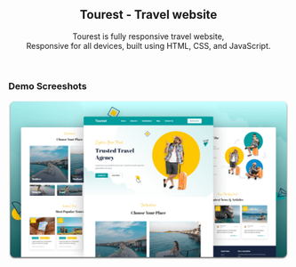 <div align="center">
  


  <br />
  <br />

  <h2 align="center">Tourest - Travel website</h2>

  Tourest is fully responsive travel website, <br />Responsive for all devices, built using HTML, CSS, and JavaScript.


</div>

<br />

### Demo Screeshots

![Tourest Desktop Demo](./readme-images/desktop.png "Desktop Demo")




